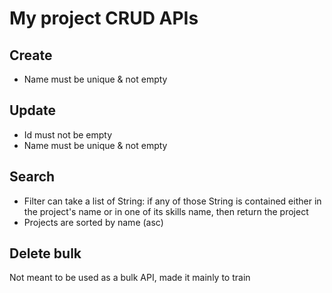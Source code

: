 # My project CRUD APIs

## Create
* Name must be unique & not empty

## Update
* Id must not be empty
* Name must be unique & not empty

## Search
* Filter can take a list of String: if any of those String is contained either 
in the project's name or in one of its skills name, then return the project
* Projects are sorted by name (asc)

## Delete bulk
Not meant to be used as a bulk API, made it mainly to train